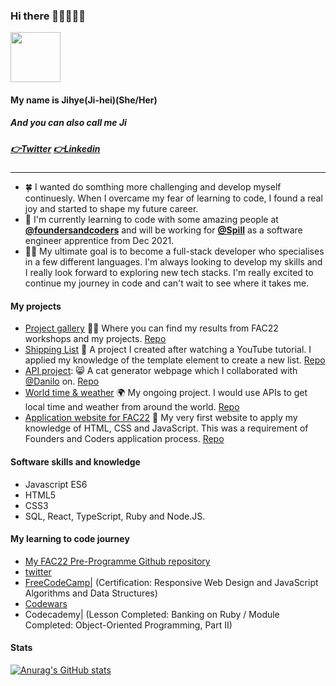 ### Hi there 👋👋👋👋👋 

<img src="https://media.giphy.com/media/dxn6fRlTIShoeBr69N/giphy.gif" width="80" height="80">

#### My name is Jihye(Ji-hei)(She/Her)  
##### And you can also call me Ji 
##### [👉Twitter](https://twitter.com/jihye_pak) [👉Linkedin](https://www.linkedin.com/in/jihyepak41/)
---

- 🍀 I wanted do somthing more challenging and develop myself continuesly. When I overcame my fear of learning to code, I found a real joy and started to shape my future career. 
- 🌱 I'm currently learning to code with some amazing people at [**@foundersandcoders**](https://github.com/foundersandcoders) and will be working for [**@Spill**](https://github.com/spillchat) as a software engineer apprentice from Dec 2021.
- 👩‍💻 My ultimate goal is to become a full-stack developer who specialises in a few different languages. I'm always looking to develop my skills and I really look forward to exploring new tech stacks. I'm really excited to continue my journey in code and can't wait to see where it takes me.

#### My projects 
- [Project gallery](https://jijip41.github.io/Ji-Projects-Gallery/) 👩‍💻 Where you can find my results from FAC22 workshops and my projects. [Repo](https://github.com/jijip41/Ji-Projects-Gallery)
- [Shipping List](https://jijip41.github.io/Shopping-list/) 🛒 A project I created after watching a YouTube tutorial. I applied my knowledge of the template element to create a new list. [Repo](https://github.com/jijip41/Shopping-list)
- [API project](https://fac22.github.io/tiger-not-a-cat/): 😸 A cat generator webpage which I collaborated with [@Danilo](https://github.com/danilo-cupido) on. [Repo](https://github.com/fac22/tiger-not-a-cat)
- [World time & weather](https://jijip41.github.io/world-time-weather/) 🌍 My ongoing project. I would use APIs to get local time and weather from around the world. [Repo](https://github.com/jijip41/world-time-weather)
- [Application website for FAC22](https://jijip41.github.io/my-website) 💚 My very first website to apply my knowledge of HTML, CSS and JavaScript. This was a requirement of Founders and Coders application process. [Repo](https://github.com/fac22/tiger-not-a-cat)


#### Software skills and knowledge
- Javascript ES6
- HTML5
- CSS3
- SQL, React, TypeScript, Ruby and Node.JS.

#### My learning to code journey
- [My FAC22 Pre-Programme Github repository](https://github.com/jijip41/FAC22-Pre-Programme)
- [twitter](https://twitter.com/jihye_pak)
- [FreeCodeCamp|](https://www.freecodecamp.org/jhp) (Certification: Responsive Web Design
 and JavaScript Algorithms and Data Structures)
- [Codewars](https://www.codewars.com/users/Jihye_P)
- Codecademy| (Lesson Completed: Banking on Ruby / Module Completed: Object-Oriented Programming, Part II)

#### Stats
[![Anurag's GitHub stats](https://github-readme-stats.vercel.app/api?username=jijip41)](https://github.com/anuraghazra/github-readme-stats)

